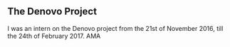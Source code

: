 ## The Denovo Project

I was an intern on the Denovo project from the 21st of November 2016, till the 24th of February 2017. AMA
